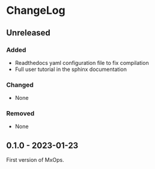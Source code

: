 # ChangeLog

## Unreleased

### Added

- Readthedocs yaml configuration file to fix compilation
- Full user tutorial in the sphinx documentation

### Changed

- None

### Removed

- None

## 0.1.0 - 2023-01-23

First version of MxOps.
